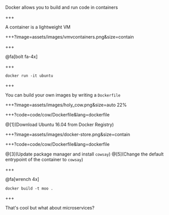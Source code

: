 Docker allows you to build and run code in <span class="gold">containers</span>

+++

A container is a lightweight VM

+++?image=assets/images/vmvcontainers.png&size=contain



+++

@fa[bolt fa-4x]

+++

`docker run -it ubuntu`

+++

You can build your own images by writing a <span class="gray">`Dockerfile`</span>

+++?image=assets/images/holy_cow.png&size=auto 22%

+++?code=code/cow/Dockerfile&lang=dockerfile

@[1](Download Ubuntu 16.04 from Docker Registry)

+++?image=assets/images/docker-store.png&size=contain

+++?code=code/cow/Dockerfile&lang=dockerfile

@[3](Update package manager and install <span class="gray">`cowsay`</span>)
@[5](Change the default entrypoint of the container to <span class="gray">`cowsay`</span>)

+++

@fa[wrench 4x]

`docker build -t moo .`


+++

That's cool but what about microservices?

<theed face here>